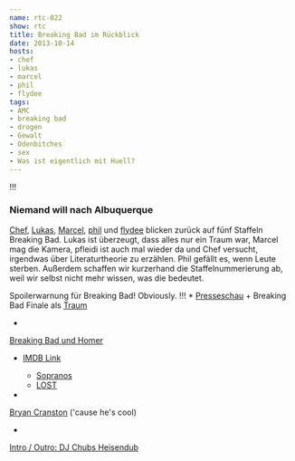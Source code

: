 ```yaml
---
name: rtc-022
show: rtc
title: Breaking Bad im Rückblick
date: 2013-10-14
hosts:
- chef
- lukas
- marcel
- phil
- flydee
tags:
- AMC
- breaking bad
- drogen
- Gewalt
- Odenbitches
- sex
- Was ist eigentlich mit Huell?
---
```

!!!

### Niemand will nach Albuquerque
  [Chef](https://twitter.com/grischder), [Lukas](https://twitter.com/blubser), [Marcel](https://twitter.com/xartas), [phil](https://twitter.com/philgrooves) und [flydee](https://twitter.com/pfleidi) blicken zurück auf fünf Staffeln Breaking Bad. Lukas ist überzeugt, dass alles nur ein Traum war, Marcel mag die Kamera, pfleidi ist auch mal wieder da und Chef versucht, irgendwas über Literaturtheorie zu erzählen. Phil gefällt es, wenn Leute sterben. Außerdem schaffen wir kurzerhand die Staffelnummerierung ab, weil wir selbst nicht mehr wissen, was die bedeutet.

Spoilerwarnung für Breaking Bad! Obviously.
!!!
\* [Presseschau](http://www.vulture.com/2013/09/what-everyone-is-writing-about-breaking-bad.html) + Breaking Bad Finale als [Traum](http://www.newyorker.com/online/blogs/culture/2013/09/breaking-bad-finale-reviewed.html)

-

[Breaking Bad und Homer](http://www.forbes.com/sites/alexknapp/2013/09/28/the-epic-of-heisenberg-breaking-bads-homeric-values/)

- [IMDB Link](http://www.imdb.com/title/tt0903747/)
  - [Sopranos](http://www.imdb.com/title/tt0141842/)
  - [LOST](http://www.imdb.com/title/tt0411008/)

-

[Bryan Cranston](http://www.imdb.com/name/nm0186505/) ('cause he's cool)

-

[Intro / Outro: DJ Chubs Heisendub](http://www.youtube.com/watch?v=Dg-ZdZ2Wxmw)

